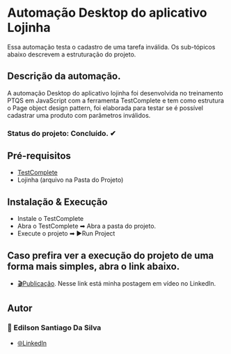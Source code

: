 # Automação Desktop do aplicativo Lojinha
Essa automação testa o cadastro de uma tarefa inválida. Os sub-tópicos abaixo descrevem a estruturação do projeto.

## Descrição da automação.
A automação Desktop do aplicativo lojinha foi desenvolvida no treinamento PTQS em JavaScript com a ferramenta TestComplete e tem como estrutura o Page object design pattern,
foi elaborada para testar se é possível cadastrar uma produto com parâmetros inválidos.

### Status do projeto: Concluído. ✔

## Pré-requisitos
 -  [TestComplete](https://smartbear.com/product/testcomplete/overview/)
 -  Lojinha (arquivo na Pasta do Projeto)


## Instalação & Execução
- Instale o TestComplete
- Abra o TestComplete ➡ Abra a pasta do projeto.
- Execute o projeto ➡ ▶Run Project

## Caso prefira ver a execução do projeto de uma forma mais simples, abra o link abaixo.

- [🎬Publicação]().  Nesse link está minha postagem em vídeo no LinkedIn.

## Autor

### 🧐 Edilson Santiago Da Silva
- [🌐Linkedln](https://www.linkedin.com/in/edilson-santiago-da-silva-634588219/)
